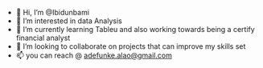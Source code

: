 - 👋 Hi, I’m @Ibidunbami
- 👀 I’m interested in data Analysis
- 🌱 I’m currently learning Tableu and also working towards being a certify financial analyst
- 💞️ I’m looking to collaborate on projects that can improve my skills set 
- 📫 you can reach @ adefunke.alao@gmail.com

<!---
Ibidunbami/Ibidunbami is a ✨ special ✨ repository because its `README.md` (this file) appears on your GitHub profile.
You can click the Preview link to take a look at your changes.
--->
